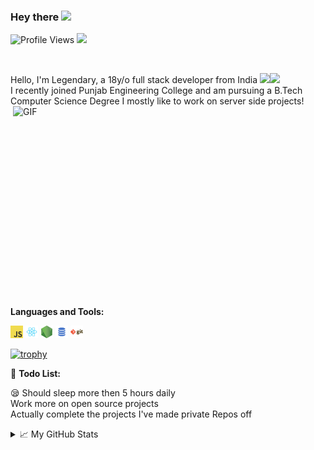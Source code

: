 ### Hey there <img src="https://media.giphy.com/media/hvRJCLFzcasrR4ia7z/giphy.gif" width="25px">

![Profile Views](https://komarev.com/ghpvc/?username=LEGENDARY-KING&color=brightgreen)
![](https://hit.yhype.me/github/profile?user_id=42164385)

<br />

Hello, I'm  Legendary, a 18y/o full stack developer from India <img src="https://cdn.discordapp.com/emojis/649216868682432522.gif?v=1" width="22px"><img src="https://cdn.discordapp.com/emojis/649216868074127360.gif?v=1" width="22px">
<br>
I recently joined Punjab Engineering College and am pursuing a B.Tech Computer Science Degree
I mostly like to work on server side projects!
  <img align="right" alt="GIF" src="https://github.com/abhisheknaiidu/abhisheknaiidu/blob/master/code.gif?raw=true" width="500" height="320" />
**Languages and Tools:**  

<code><img height="20" src="https://raw.githubusercontent.com/github/explore/80688e429a7d4ef2fca1e82350fe8e3517d3494d/topics/javascript/javascript.png"></code>
<code><img height="20" src="https://raw.githubusercontent.com/github/explore/80688e429a7d4ef2fca1e82350fe8e3517d3494d/topics/react/react.png"></code>
<code><img height="20" src="https://raw.githubusercontent.com/github/explore/80688e429a7d4ef2fca1e82350fe8e3517d3494d/topics/nodejs/nodejs.png"></code>
<code><img height="20" src="https://raw.githubusercontent.com/github/explore/80688e429a7d4ef2fca1e82350fe8e3517d3494d/topics/sql/sql.png"></code>
<code><img height="20" src="https://raw.githubusercontent.com/github/explore/80688e429a7d4ef2fca1e82350fe8e3517d3494d/topics/git/git.png"></code>

[![trophy](https://github-profile-trophy.vercel.app/?username=LEGENDARY-KING&theme=onedark)](https://github.com/ryo-ma/github-profile-trophy)


🥶 **Todo List:**
<!-- TODO-IST:START -->        
😪   Should sleep more then 5 hours daily<br>
Work more on open source projects <br>
Actually complete the projects I've made private Repos off
<!-- TODO-IST:END -->


<details>
<summary>📈 My GitHub Stats</summary>

![LEGENDARY KINGS's GitHub stats](https://github-readme-stats.vercel.app/api?username=LEGENDARY-KING&theme=radical&show_icons=true)
![LEGENDARY KINGS's GitHub stats](https://github-readme-stats.vercel.app/api/top-langs?username=LEGENDARY-KING&theme=radical)
</details>
